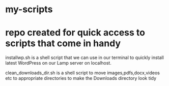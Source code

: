# my-scripts
# repo created for quick access to scripts that come in handy

installwp.sh is a shell script that we can use in our terminal to quickly install latest WordPress on our Lamp server on localhost.

clean_downloads_dir.sh is a shell script to move images,pdfs,docx,videos etc to appropriate directories to make the Downloads directory look tidy
